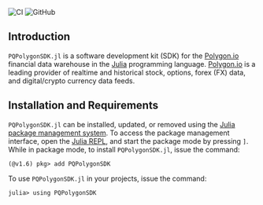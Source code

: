 ![CI](https://github.com/Paliquant/PQPolygonSDK.jl/workflows/CI/badge.svg)
![GitHub](https://img.shields.io/github/license/Paliquant/PQPolygonSDK.jl)

## Introduction
`PQPolygonSDK.jl` is a software development kit (SDK) for the [Polygon.io](https://polygon.io) financial data warehouse in the [Julia](https://julialang.org) programming language. [Polygon.io](https://polygon.io) is a leading provider of realtime and historical stock, options, forex (FX) data, and digital/crypto currency data feeds.

## Installation and Requirements
`PQPolygonSDK.jl` can be installed, updated, or removed using the [Julia package management system](https://docs.julialang.org/en/v1/stdlib/Pkg/). To access the package management interface, open the [Julia REPL](https://docs.julialang.org/en/v1/stdlib/REPL/), and start the package mode by pressing `]`.
While in package mode, to install `PQPolygonSDK.jl`, issue the command:

    (@v1.6) pkg> add PQPolygonSDK

To use `PQPolygonSDK.jl` in your projects, issue the command:

    julia> using PQPolygonSDK


